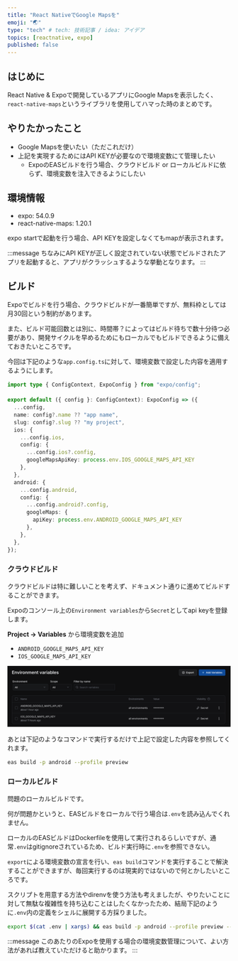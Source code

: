 ```yaml
---
title: "React NativeでGoogle Mapsを"
emoji: "🌏"
type: "tech" # tech: 技術記事 / idea: アイデア
topics: [reactnative, expo]
published: false
---
```


## はじめに
React Native & Expoで開発しているアプリにGoogle Mapsを表示したく、`react-native-maps`というライブラリを使用してハマった時のまとめです。

## やりたかったこと

- Google Mapsを使いたい（ただこれだけ）
- 上記を実現するためにはAPI KEYが必要なので環境変数にて管理したい
  - ExpoのEASビルドを行う場合、クラウドビルド or ローカルビルドに依らず、環境変数を注入できるようにしたい


## 環境情報
- expo: 54.0.9
- react-native-maps: 1.20.1

expo startで起動を行う場合、API KEYを設定しなくてもmapが表示されます。

:::message
ちなみにAPI KEYが正しく設定されていない状態でビルドされたアプリを起動すると、アプリがクラッシュするような挙動となります。
:::

## ビルド

Expoでビルドを行う場合、クラウドビルドが一番簡単ですが、無料枠としては月30回という制約があります。

また、ビルド可能回数とは別に、時間帯？によってはビルド待ちで数十分待つ必要があり、開発サイクルを早めるためにもローカルでもビルドできるように備えておきたいところです。

今回は下記のような`app.config.ts`に対して、環境変数で設定した内容を適用するようにします。

```ts
import type { ConfigContext, ExpoConfig } from "expo/config";

export default ({ config }: ConfigContext): ExpoConfig => ({
  ...config,
  name: config?.name ?? "app name",
  slug: config?.slug ?? "my project",
  ios: {
    ...config.ios,
    config: {
      ...config.ios?.config,
      googleMapsApiKey: process.env.IOS_GOOGLE_MAPS_API_KEY
    },
  },
  android: {
    ...config.android,
    config: {
      ...config.android?.config,
      googleMaps: {
        apiKey: process.env.ANDROID_GOOGLE_MAPS_API_KEY
      },
    },
  },  
});
```

### クラウドビルド
クラウドビルドは特に難しいことを考えず、ドキュメント通りに進めてビルドすることができます。

Expoのコンソール上の`Environment variables`から`Secret`としてapi keyを登録します。

**Project → Variables** から環境変数を追加  
   - `ANDROID_GOOGLE_MAPS_API_KEY`
   - `IOS_GOOGLE_MAPS_API_KEY`

![環境変数の設定](/images/28635fe792e477/env.png)

あとは下記のようなコマンドで実行するだけで上記で設定した内容を参照してくれます。
```bash
eas build -p android --profile preview
```

### ローカルビルド
問題のローカルビルドです。

何が問題かというと、EASビルドをローカルで行う場合は`.env`を読み込んでくれません。

ローカルのEASビルドはDockerfileを使用して実行されるらしいですが、通常`.env`はgitignoreされているため、ビルド実行時に`.env`を参照できない。

`export`による環境変数の宣言を行い、`eas build`コマンドを実行することで解決することができますが、毎回実行するのは現実的ではないので何とかしたいところです。

スクリプトを用意する方法やdirenvを使う方法も考えましたが、やりたいことに対して無駄な複雑性を持ち込むことはしたくなかったため、結局下記のように`.env`内の定義をシェルに展開する方採りました。

```bash
export $(cat .env | xargs) && eas build -p android --profile preview --local
```

:::message
このあたりのExpoを使用する場合の環境変数管理について、よい方法があれば教えていただけると助かります。
:::